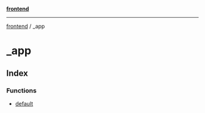 [**frontend**](../README.md)

***

[frontend](../modules.md) / \_app

# \_app

## Index

### Functions

- [default](functions/default.md)
